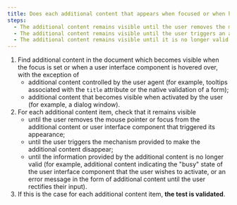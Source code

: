 ```yaml
---
title: Does each additional content that appears when focused or when hovering over a [user interface component](#user-interface-component) meet one of these conditions (excluding special cases)?
steps:
  - The additional content remains visible until the user removes the mouse pointer or the focus from the additional content and from the [user interface component](#user-interface-component) that triggered its appearance.
  - The additional content remains visible until the user triggers an action that hides this content without moving the focus or mouse pointer of the [user interface component](#user-interface-component) that triggered its appearance.
  - The additional content remains visible until it is no longer valid.
---
```


1. Find additional content in the document which becomes visible when the focus is set or when a user interface component is hovered over, with the exception of
   - additional content controlled by the user agent (for example, tooltips associated with the `title` attribute or the native validation of a form);
   - additional content that becomes visible when activated by the user (for example, a dialog window).
2. For each additional content item, check that it remains visible
   - until the user removes the mouse pointer or focus from the additional content or user interface component that triggered its appearance;
   - until the user triggers the mechanism provided to make the additional content disappear;
   - until the information provided by the additional content is no longer valid (for example, additional content indicating the "busy" state of the user interface component that the user wishes to activate, or an error message in the form of additional content until the user rectifies their input).
3. If this is the case for each additional content item, **the test is validated**.
